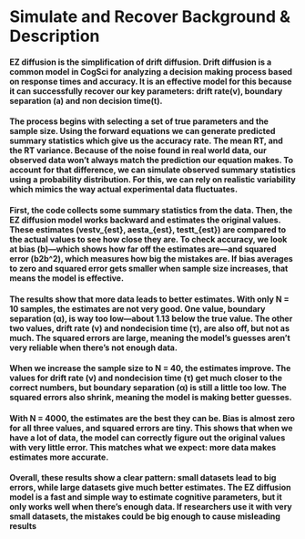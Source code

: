 # Simulate and Recover Background & Description
#### EZ diffusion is the simplification of drift diffusion. Drift diffusion is a common model in CogSci for analyzing a decision making process based on response times and accuracy. It is an effective model for this because it can successfully recover our key parameters: drift rate(v), boundary separation (a) and non decision time(t).

#### The process begins with selecting a set of true parameters and the sample size. Using the forward equations we can generate predicted summary statistics which give us the accuracy rate. The mean RT, and the RT variance. Because of the noise found in real world data, our observed data won’t always match the prediction our equation makes. To account for that difference, we can simulate observed summary statistics using a probability distribution. For this, we can rely on realistic variability which mimics the way actual experimental data fluctuates.

#### First, the code collects some summary statistics from the data. Then, the EZ diffusion model works backward and estimates the original values. These estimates (vestv_{est}, aesta_{est}, testt_{est}) are compared to the actual values to see how close they are. To check accuracy, we look at bias (b)—which shows how far off the estimates are—and squared error (b2b^2), which measures how big the mistakes are. If bias averages to zero and squared error gets smaller when sample size increases, that means the model is effective.

#### The results show that more data leads to better estimates. With only N = 10 samples, the estimates are not very good. One value, boundary separation (α), is way too low—about 1.13 below the true value. The other two values, drift rate (ν) and nondecision time (τ), are also off, but not as much. The squared errors are large, meaning the model’s guesses aren’t very reliable when there’s not enough data.

#### When we increase the sample size to N = 40, the estimates improve. The values for drift rate (ν) and nondecision time (τ) get much closer to the correct numbers, but boundary separation (α) is still a little too low. The squared errors also shrink, meaning the model is making better guesses.

#### With N = 4000, the estimates are the best they can be. Bias is almost zero for all three values, and squared errors are tiny. This shows that when we have a lot of data, the model can correctly figure out the original values with very little error. This matches what we expect: more data makes estimates more accurate.

#### Overall, these results show a clear pattern: small datasets lead to big errors, while large datasets give much better estimates. The EZ diffusion model is a fast and simple way to estimate cognitive parameters, but it only works well when there’s enough data. If researchers use it with very small datasets, the mistakes could be big enough to cause misleading results